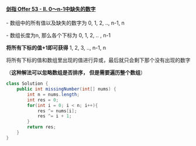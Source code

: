 #### [剑指 Offer 53 - II. 0～n-1中缺失的数字](https://leetcode-cn.com/problems/que-shi-de-shu-zi-lcof/solution/java-xor-by-feilue-7cu6/)

\- 数组中的所有值以及缺失的数字为 0, 1, 2, .., n-1, n

\- 数组长度为n, 那么各个下标为 0, 1, 2, .. , n-1

**将所有下标的值+1即可获得** 1, 2, 3, .., n-1, n



将所有下标的值和数组里出现的值进行异或，最后就只会剩下那个没有出现的数字

（**这种解法可以忽略数组是否排序， 但是需要遍历整个数组**）

```java
class Solution {
    public int missingNumber(int[] nums) {
        int n = nums.length;
        int res = 0;
        for(int i = 0; i < n; i++){
            res ^= nums[i];
            res ^= i + 1;
        }
        return res;
    }
}
```

